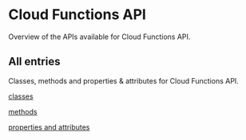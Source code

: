 [
This is a templated file. Adding content to this file may result in it being
reverted. Instead, if you want to place additional content, create an
"overview_content.md" file in `docs/` directory. The Sphinx tool will
pick up on the content and merge the content.
]: #

# Cloud Functions API

Overview of the APIs available for Cloud Functions API.

## All entries

Classes, methods and properties & attributes for
Cloud Functions API.

[classes](https://cloud.google.com/python/docs/reference/cloudfunctions/latest/summary_class.html)

[methods](https://cloud.google.com/python/docs/reference/cloudfunctions/latest/summary_method.html)

[properties and
attributes](https://cloud.google.com/python/docs/reference/cloudfunctions/latest/summary_property.html)
